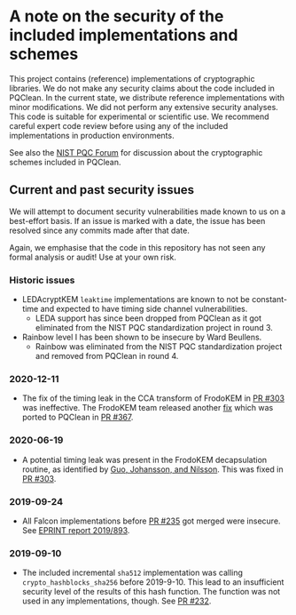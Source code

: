 # A note on the security of the included implementations and schemes

This project contains (reference) implementations of cryptographic libraries.
We do not make any security claims about the code included in PQClean.
In the current state, we distribute reference implementations with minor modifications.
We did not perform any extensive security analyses.
This code is suitable for experimental or scientific use.
We recommend careful expert code review before using any of the included implementations in production environments.

See also the [NIST PQC Forum][forum] for discussion about the cryptographic schemes included in PQClean.

## Current and past security issues

We will attempt to document security vulnerabilities made known to us on a best-effort basis.
If an issue is marked with a date, the issue has been resolved since any commits made after that date.

Again, we emphasise that the code in this repository has not seen any formal analysis or audit!
Use at your own risk.

### Historic issues
* LEDAcryptKEM `leaktime` implementations are known to not be constant-time and expected to have timing side channel vulnerabilities.
  * LEDA support has since been dropped from PQClean as it got eliminated from the NIST PQC standardization project in round 3.
* Rainbow level I has been shown to be insecure by Ward Beullens. 
  * Rainbow was eliminated from the NIST PQC standardization project and removed from PQClean in round 4.

<!-- new date line
### 2019-XX-XX
-->

### 2020-12-11
* The fix of the timing leak in the CCA transform of FrodoKEM in [PR #303](https://github.com/PQClean/PQClean/pull/303) was ineffective. The FrodoKEM team released another [fix](https://github.com/microsoft/PQCrypto-LWEKE/commit/669522db63850fa64d1a24a47e138e80a59349db) which was ported to PQClean in [PR #367](https://github.com/PQClean/PQClean/pull/367).

### 2020-06-19
* A potential timing leak was present in the FrodoKEM decapsulation routine, as identified by [Guo, Johansson, and Nilsson](https://eprint.iacr.org/2020/743).  This was fixed in [PR #303](https://github.com/PQClean/PQClean/pull/303).

### 2019-09-24
* All Falcon implementations before [PR #235][PR 235] got merged were insecure. See [EPRINT report 2019/893][2019/893].

### 2019-09-10
* The included incremental `sha512` implementation was calling `crypto_hashblocks_sha256` before 2019-9-10.
  This lead to an insufficient security level of the results of this hash function.
  The function was not used in any implementations, though.
  See [PR #232][PR 232].


[2019/893]: https://eprint.iacr.org/2019/893
[forum]: https://csrc.nist.gov/Projects/Post-Quantum-Cryptography/Email-List

[PR 232]: https://github.com/PQClean/PQClean/pull/232
[PR 235]: https://github.com/PQClean/PQClean/pull/235
